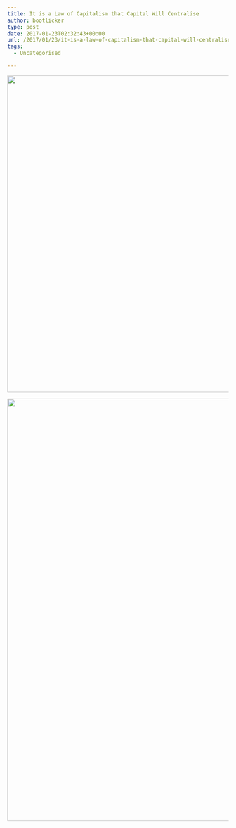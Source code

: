 ```yaml
---
title: It is a Law of Capitalism that Capital Will Centralise
author: bootlicker
type: post
date: 2017-01-23T02:32:43+00:00
url: /2017/01/23/it-is-a-law-of-capitalism-that-capital-will-centralise/
tags:
  - Uncategorised

---
```

[<img width="1146" height="720" alt="" src="/wordpress-uploads/2017/01/wp-1485138702306.jpg" title="" class="aligncenter size-full wp-image-44" />][1]

[<img width="1198" height="960" alt="" src="/wordpress-uploads/2017/01/wp-1485138714342.jpg" title="" class="aligncenter size-full wp-image-45" />][2]

 [1]: /wordpress-uploads/2017/01/wp-1485138702306.jpg
 [2]: /wordpress-uploads/2017/01/wp-1485138714342.jpg
